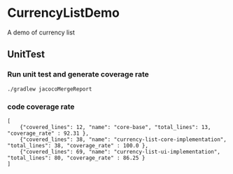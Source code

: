 # CurrencyListDemo
A demo of currency list

## UnitTest
### Run unit test and generate coverage rate
```
./gradlew jacocoMergeReport
```
### code coverage rate
```
[
    {"covered_lines": 12, "name": "core-base", "total_lines": 13, "coverage_rate" : 92.31 },
    {"covered_lines": 38, "name": "currency-list-core-implementation", "total_lines": 38, "coverage_rate" : 100.0 },
    {"covered_lines": 69, "name": "currency-list-ui-implementation", "total_lines": 80, "coverage_rate" : 86.25 }
]
```

